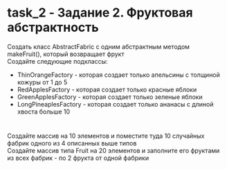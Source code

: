 # task_2 - Задание 2. Фруктовая абстрактность  
Создать класс AbstractFabric с одним абстрактным методом makeFruit(), который возвращает фрукт  
Создайте следующие подклассы:  
- ThinOrangeFactory - которая создает только апельсины с толщиной кожуры от 1 до 5  
- RedApplesFactory - которая создает только красные яблоки  
- GreenApplesFactory - которая создает только зеленые яблоки  
- LongPineaplesFactory - которая создает только ананасы с длиной хвоста больше 10  
#
Создайте массив на 10 элементов и поместите туда 10 случайных фабрик одного из 4 описанных выше типов  
Создайте массив типа Fruit на 20 элементов и заполните его фруктами из всех фабрик - по 2 фрукта от одной фабрики  
